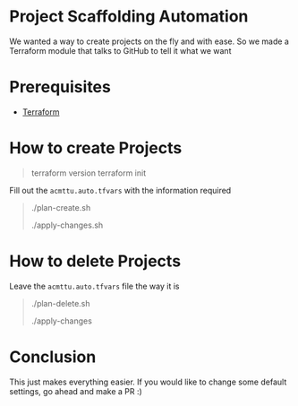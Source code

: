 # Project Scaffolding Automation

We wanted a way to create projects on the fly and with ease. So we made
a Terraform module that talks to GitHub to tell it what we want

# Prerequisites
- [Terraform](https://www.terraform.io/downloads.html)

# How to create Projects

> terraform version
> terraform init

Fill out the `acmttu.auto.tfvars` with the information required

> ./plan-create.sh
>
> ./apply-changes.sh
  
# How to delete Projects

Leave the `acmttu.auto.tfvars` file the way it is

> ./plan-delete.sh
>
> ./apply-changes

# Conclusion

This just makes everything easier. If you would like to change some default
settings, go ahead and make a PR :)